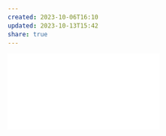 ```yaml
---
created: 2023-10-06T16:10
updated: 2023-10-13T15:42
share: true
---
```

![Về Tính Uy Quyền của Khảo tả Dân Tộc Học.pdf](../../assets/attachments/V%E1%BB%81%20T%C3%ADnh%20Uy%20Quy%E1%BB%81n%20c%E1%BB%A7a%20Kh%E1%BA%A3o%20t%E1%BA%A3%20D%C3%A2n%20T%E1%BB%99c%20H%E1%BB%8Dc.pdf)